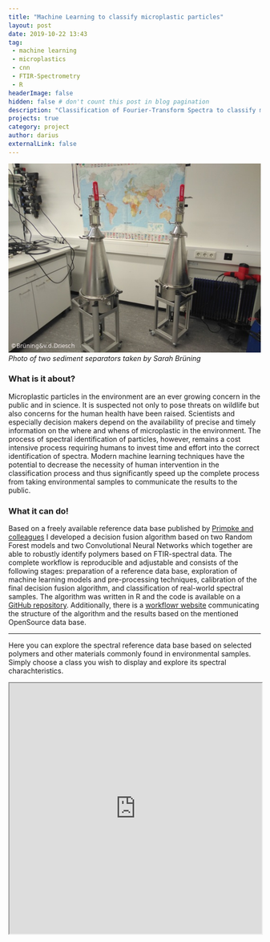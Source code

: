```yaml
---
title: "Machine Learning to classify microplastic particles"
layout: post
date: 2019-10-22 13:43
tag: 
 - machine learning
 - microplastics
 - cnn
 - FTIR-Spectrometry
 - R
headerImage: false
hidden: false # don't count this post in blog pagination
description: "Classification of Fourier-Transform Spectra to classify microplastics."
projects: true
category: project
author: darius
externalLink: false
---
```


![Probe Seperators](../assets/images/seperators.jpg)<br>
*Photo of two sediment separators taken by Sarah Brüning*

### What is it about?

Microplastic particles in the environment are an ever growing concern in the public
and in science. It is suspected not only to pose threats on wildlife but also
concerns for the human health have been raised. Scientists and especially decision 
makers depend on the availability of precise and timely information on the 
where and whens of microplastic in the environment. The process of spectral 
identification of particles, however, remains a cost intensive process requiring 
humans to invest time and effort into the correct identification of spectra. 
Modern machine learning techniques have the potential to decrease the necessity 
of human intervention in the classification process and thus significantly speed 
up the complete process from taking environmental samples to communicate the results
to the public. 

### What it can do!

Based on a freely available reference data base published by [Primpke and colleagues](https://link.springer.com/article/10.1007/s00216-018-1156-x)
I developed a decision fusion algorithm based on two Random Forest models and 
two Convolutional Neural Networks which together are able to robustly identify
polymers based on FTIR-spectral data. The complete workflow is reproducible and 
adjustable and consists of the following stages: preparation of a reference data base,
exploration of machine learning models and pre-processing techniques, calibration
of the final decision fusion algorithm, and classification of real-world spectral
samples. The algorithm was written in R and the code is available on a [GitHub
repository](https://github.com/goergen95/polymeRID). Additionally, there is
a [workflowr website](https://goergen95.github.io/polymeRID/index.html) communicating the structure of the algorithm and the 
results based on the mentioned OpenSource data base.

---

Here you can explore the spectral reference data base based on selected polymers 
and other materials commonly found in environmental samples. Simply choose a class 
you wish to display and explore its spectral charachteristics. 

<iframe src="https://goergen95.shinyapps.io/shiny_apps/?showcase=0" width="100%" height="500px"></iframe>
